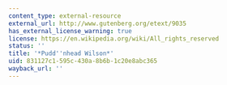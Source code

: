 ```yaml
---
content_type: external-resource
external_url: http://www.gutenberg.org/etext/9035
has_external_license_warning: true
license: https://en.wikipedia.org/wiki/All_rights_reserved
status: ''
title: '*Pudd''nhead Wilson*'
uid: 831127c1-595c-430a-8b6b-1c20e8abc365
wayback_url: ''
---
```


